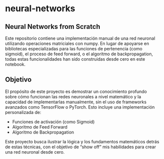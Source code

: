 # neural-networks
## Neural Networks from Scratch

Este repositorio contiene una implementación manual de una red neuronal utilizando operaciones matriciales con numpy. En lugar de apoyarse en bibliotecas especializadas para las funciones de pertenencia (como sigmoid), el proceso de feed forward, o el algoritmo de backpropagation, todas estas funcionalidades han sido construidas desde cero en este notebook.

## Objetivo

El propósito de este proyecto es demostrar un conocimiento profundo sobre cómo funcionan las redes neuronales a nivel matemático y la capacidad de implementarlas manualmente, sin el uso de frameworks avanzados como TensorFlow o PyTorch. Esto incluye una implementación personalizada de:

* Funciones de activación (como Sigmoid)
* Algoritmo de Feed Forward
* Algoritmo de Backpropagation

Este proyecto busca ilustrar la lógica y los fundamentos matemáticos detrás de estas técnicas, con el objetivo de “show off” mis habilidades para crear una red neuronal desde cero.
